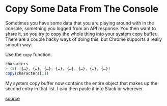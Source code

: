 # Copy Some Data From The Console

Sometimes you have some data that you are playing around with in the
console, something you logged from an API response. You then want to share
it, so you try to copy the whole thing into your system copy buffer. There
are a couple hacky ways of doing this, but Chrome supports a really smooth
way.

Use the `copy` function.

```javascript
characters
> (8) [{…}, {…}, {…}, {…}, {…}, {…}, {…}, {…}]
copy(characters[1])
```

My system copy buffer now contains the entire object that makes up the
second entry in that list. I can then paste it into Slack or wherever.

[source](https://twitter.com/addyosmani/status/1092686766375616517)